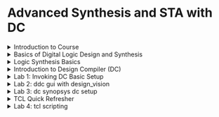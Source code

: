 # Advanced Synthesis and STA with DC

<details>
<summary>Introduction to Course</summary>
<br>
  
## Agenda

![image](https://github.com/user-attachments/assets/465e7ccd-0e4f-49a3-8499-9ac8be780f3b)

## Tools Used

![image](https://github.com/user-attachments/assets/c39fbdc8-eb36-461b-afae-dcfc6a5b533b)

## Prerequisites required

![image](https://github.com/user-attachments/assets/4c74f209-d0e4-4c10-b9fb-1f3ef7c845ec)

## Outcomes of the course

![image](https://github.com/user-attachments/assets/c4630ed1-c4f6-452c-8f39-a79e89545f7a)

</details>

<details>
<summary>Basics of Digital Logic Design and Synthesis</summary>
<br>

![image](https://github.com/user-attachments/assets/6739f061-1dc8-4d20-b09d-ed649f272e4c)

## The specifications are written in Hardware Description Language

![image](https://github.com/user-attachments/assets/c7514fe8-8341-488d-8690-ca332dce3413)

### Every design starts with target specification. This decides the architecture of the chip.

### This specification represented in programming language is the RTL (Register Transfer Logic)

### Example of RTL. It is nothing but a code

![image](https://github.com/user-attachments/assets/3ab0f50f-b4dc-4b00-b811-17e1be156847)

# What is Synthesis?

![image](https://github.com/user-attachments/assets/9133ceaa-a321-438d-8404-a0b80b180d65)

# What is .lib?

![image](https://github.com/user-attachments/assets/a4722537-28b5-409b-9b93-52caa6356201)

# Why different flavours of gate?

![image](https://github.com/user-attachments/assets/d7d91bd4-58b8-486f-9cbc-a04ae6c4a959)

# Why we need Slow cells?

![image](https://github.com/user-attachments/assets/1318fc94-8234-4f5c-8267-17c5f00d8955)

# Faster Cells Vs Slower Cells

![image](https://github.com/user-attachments/assets/0a6cb594-b2e7-4437-b30d-43edfd3eb2cc)

# Selection of Cells

![image](https://github.com/user-attachments/assets/9d6247f9-bd64-4ac0-8394-4447f142ffa0)

# Synthesis

![image](https://github.com/user-attachments/assets/42b0489c-65d5-42c6-bfea-539d6ddb3ea0)

</details>

<details>
<summary>Logic Synthesis Basics</summary>

## Example

![image](https://github.com/user-attachments/assets/21b0683c-e15b-4de5-9d34-ae4e983b1c37)

## Let us find which is the correct implementation with the following standard cell details

![image](https://github.com/user-attachments/assets/b38c534b-7db0-45c3-a519-5f45ec8abac1)

## Comparison of Implementations

![image](https://github.com/user-attachments/assets/eff8e5f2-f0f7-4df1-8b45-b6a779cddd1e)

# Goals of Logic Synthesis

![image](https://github.com/user-attachments/assets/c3ad1d35-9ca8-4fe0-b92f-2d9d22deaf33)

![image](https://github.com/user-attachments/assets/be39e294-bdab-4897-8164-9e032cae0d42)

</details>

<details>
<summary>Introduction to Design Compiler (DC)</summary>
<br>

## What is DC?

![image](https://github.com/user-attachments/assets/e92a467a-219b-46cb-8373-928c9be94d6a)

## Common Terminologies associated with DC

![image](https://github.com/user-attachments/assets/09f82b5c-7095-4f9b-9807-af1876a47fc6)

## Synopsys Design Constraints (SDC)

![image](https://github.com/user-attachments/assets/0b50a80d-5dc5-4788-8a8e-48fd4bd6990b)

# DC Setup

![image](https://github.com/user-attachments/assets/6e16877b-3593-430c-acb3-5fa1075753b6)

# Implementation flow of ASIC ----> Steps in converting RTL to the Physical database(GDS)

![image](https://github.com/user-attachments/assets/d757a911-6e08-4b7c-bdcc-76d507e668f2)

# DC Synthesis Flow

![image](https://github.com/user-attachments/assets/e68dc3ba-3c2b-4fce-9f80-14a307d63495)

</details>

<details>
<summary>Lab 1: Invoking DC Basic Setup</summary>
<br>

## Understanding sky130_fd_sc_hd__tt_025c_1v80.lib
![image](https://github.com/user-attachments/assets/e900066f-0dac-4371-90ad-7f820b422a13)

## Invoke DC using the commands

* csh
* dc_shell

![image](https://github.com/user-attachments/assets/61c0ae0f-ff85-419a-accf-af0c8afa4e07)

![image](https://github.com/user-attachments/assets/8f44d2dd-5e77-4708-8a80-3aeeb07bd659)

![image](https://github.com/user-attachments/assets/df5924af-1e57-4e8d-8339-5ac1ef458f01)

## Example

```
module lab1_flop_with_en ( input res , input clk , input d , input en , output reg q);
always @ (posedge clk , posedge res)
begin
	if(res)
		q <= 1'b0;
	else if(en)
		q <= d;	
end
endmodule

![image](https://github.com/user-attachments/assets/53a0aea5-5ec6-4129-8bda-e7e073fdf8a5)


```
read_verilog
![image](https://github.com/user-attachments/assets/11473abd-6c3e-4dfa-b3db-5b5a99026130)

write_verilog: write -f verilog -out lab1_net.v

![image](https://github.com/user-attachments/assets/a4d0db8f-a370-482b-840e-c3fafce2c2e0)

gtech library: Virtual library in DC to understand the design

![image](https://github.com/user-attachments/assets/be1f077a-d9d0-46a5-8a64-d1c10ce0ed3e)

read the library as: read_db sky130RTLDesignAndSynthesisWorkshop/DC_Workshop/lib/sky130_fd_sc_hd__tt_025c_1v80.db

![image](https://github.com/user-attachments/assets/6317961b-0820-46e7-8827-8b2b1845d5bb)

set target_library /home/vijayalaxmi/sky130RTLDesignAndSynthesisWorkshop/DC_WORKSHOP/lib/sky130_fd_sc_hd__tt_025C_1v80.db

set link_library {* /home/vijayalaxmi/sky130RTLDesignAndSynthesisWorkshop/DC_WORKSHOP/lib/sky130_fd_sc_hd__tt_025C_1v80.db} (here * signifies libraries in DC memory)

Syntax to link library 

![image](https://github.com/user-attachments/assets/81f2005c-1cbf-4943-bff8-43adf9c9a411)

link

![image](https://github.com/user-attachments/assets/7261fce0-050d-4b4b-863a-5eabc838a743)

compile

![image](https://github.com/user-attachments/assets/5fe5c24e-d4a1-49cd-bdf4-4f41612b4852)

write -f verilog -out lab1_net_with_sky130.v
![image](https://github.com/user-attachments/assets/edb1cdc6-b97d-44a6-87ab-e5527a98ed42)


</details>


<details>
<summary>Lab 2: ddc gui with design_vision</summary>
<br>

## To launch design_vision type

* csh
* design_vision
![image](https://github.com/user-attachments/assets/c689ac9f-04e3-4ec8-9abd-642ce3497dd4)

write -f ddc -out lab1.ddc (write is the syntax to tell the tool to write the information in ddc format)
![image](https://github.com/user-attachments/assets/8601b3d2-af84-4167-9355-6c5837a8b10e)

command to start gui is 
* start_gui
* read_ddc lab1.ddc
![image](https://github.com/user-attachments/assets/a9bdc1ef-49d0-4fb7-b9b8-2ef703a3a4bb)

## Difference between read_verilog and read_ddc

![image](https://github.com/user-attachments/assets/e17a0d77-8cee-4779-8ce7-38c53f2d5e01)

## Schematic View

![image](https://github.com/user-attachments/assets/a61937a9-a29c-4356-9124-3616f5c985cf)

## Got the same design as per expectation

![image](https://github.com/user-attachments/assets/8bbbb024-5a84-491f-9fc8-a7d84489df51)

</details>

<details>
<summary>Lab 3: dc synopsys dc setup</summary>
<br>

* csh
* dc_shell
* echo $target_library
* echo $link_library
* Every time while loading the dc perform the command
  -- set target_library /home/vijayalaxmi/sky130RTLDesignAndSynthesisWorkshop/DC_WORKSHOP/lib/sky130_fd_sc_hd__tt_025C_1v80.db
  -- set link_library {* $target_library}
* Instead of performing repetitative tasks, the solution is to invoke synopsys dc setup
![image](https://github.com/user-attachments/assets/f6b07c50-cbec-4a86-b071-2587dad73802)

gvim .synopsys_dc.setup
![image](https://github.com/user-attachments/assets/b8f51c5c-d5c6-4118-bdd6-1c7bbf8236e1)


Invoke dc again
after that type the command: echo $target_library
![image](https://github.com/user-attachments/assets/072b034c-9ac0-43e9-a56d-acb1eae71f52)


</details>

<details>
<summary>TCL Quick Refresher</summary>
<br>

## Set
#### For set $ is not used.
  
![image](https://github.com/user-attachments/assets/aeea0bc9-3618-4422-94a7-9e4630a91faa)

## Conditional Statements
#### Note: Strictly follow the syntax to avoid errors
##### if statement
  
![image](https://github.com/user-attachments/assets/41f23848-58cd-4511-8b1a-d69c5c98fcec)

##### while statement
![image](https://github.com/user-attachments/assets/e9986d69-ba64-476d-a4bd-a174c4b7d836)

##### for loop
![image](https://github.com/user-attachments/assets/4fdf1c9a-e2b0-44bb-b88d-fc55369b44e6)

##### foreach: General TCL statement/command
![image](https://github.com/user-attachments/assets/6a4840c8-a710-41b0-8866-dd93a90f1385)

##### DC specific command
![image](https://github.com/user-attachments/assets/318fb6c8-32ee-408c-b83b-64a1f3d0b33d)

</details>


<details>
<summary>Lab 4: tcl scripting</summary>
<br>

# How to create a variable
+ set i 0
+ echo $i
+ incr i
+ echo $i
+ for {set i 0} {$i < 12 } {incr i} {
  echo $i
  }
![image](https://github.com/user-attachments/assets/fab689a1-e3c1-4925-8e68-45916a501057)

## while statement
+ set i 0
+ while {$i < 11} {
  echo $i;
  incr i;
  }
![image](https://github.com/user-attachments/assets/ab1bd659-d85e-49bd-ba1c-a7e82cb1ec51)

* set i 0
* while {$i < 11} {
echo $i;
set i [expr $i+1];
}

![image](https://github.com/user-attachments/assets/a1a79d66-a695-43db-b424-001698145802)

## Creating a list
* set mylist [list a b c d e];
* echo $mylist
* foreach my_var $mylist {
  echo $my_var;
  }
  
![image](https://github.com/user-attachments/assets/22db2fef-56bf-48ec-a2ab-1f2540b417e1)

## get_lib_cells */*and*
![image](https://github.com/user-attachments/assets/d913e163-6d64-4e39-b229-0d30b8cab96a)

* foreach_in_collection my_var [get_lib_cells */*and*] {
  set my_var_name [get_object_name $my_var]; echo $my_var_name;
  }

  ![image](https://github.com/user-attachments/assets/45f97984-3595-4dd1-81ab-d7beb8ea4065)

## To launch gvim within the tcl command is
* sh gvim &
![image](https://github.com/user-attachments/assets/1a333dc2-dd7a-4555-9cd5-62260fee6057)

#### mycript.tcl
![image](https://github.com/user-attachments/assets/cf773a38-0ed4-4bed-a6ca-1b874ca0e016)

#### Program is corrected

* source myscript.tcl
![image](https://github.com/user-attachments/assets/3ae818fa-7b37-4214-82ca-1644c356643c)

#### Note: Printing with curly braces is a collection and without curly braces is a list

</details>










